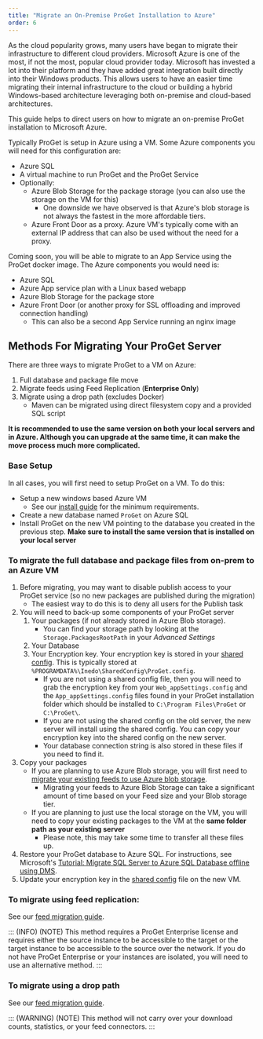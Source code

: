 ```yaml
---
title: "Migrate an On-Premise ProGet Installation to Azure"
order: 6
---
```


As the cloud popularity grows, many users have began to migrate their infrastructure to different cloud providers.  Microsoft Azure is one of the most, if not the most, popular cloud provider today.  Microsoft has invested a lot into their platform and they have added great integration built directly into their Windows products.  This allows users to have an easier time migrating their internal infrastructure to the cloud or building a hybrid Windows-based architecture leveraging both on-premise and cloud-based architectures.   

This guide helps to direct users on how to migrate an on-premise ProGet installation to Microsoft Azure.

Typically ProGet is setup in Azure using a VM.  Some Azure components you will need for this configuration are:
- Azure SQL
- A virtual machine to run ProGet and the ProGet Service
- Optionally:
    - Azure Blob Storage for the package storage (you can also use the storage on the VM for this)
        - One downside we have observed is that Azure's blob storage is not always the fastest in the more affordable tiers.
    - Azure Front Door as a proxy.  Azure VM's typically come with an external IP address that can also be used without the need for a proxy.
   
Coming soon, you will be able to migrate to an App Service using the ProGet docker image. The Azure components you would need is:
- Azure SQL
- Azure App service plan with a Linux based webapp
- Azure Blob Storage for the package store
- Azure Front Door (or another proxy for SSL offloading and improved connection handling)
    - This can also be a second App Service running an nginx image

## Methods For Migrating Your ProGet Server

There are three ways to migrate ProGet to a VM on Azure:
1. Full database and package file move
2. Migrate feeds using Feed Replication (**Enterprise Only**)
3. Migrate using a drop path (excludes Docker)
	- Maven can be migrated using direct filesystem copy and a provided SQL script
	
**It is recommended to use the same version on both your local servers and in Azure. Although you can upgrade at the same time, it can make the move process much more complicated.**

### Base Setup
 In all cases, you will first need to setup ProGet on a VM.  To do this:
- Setup a new windows based Azure VM
   - See our [install guide](/docs/proget/installation/installation-guide) for the minimum requirements.
- Create a new database named `ProGet` on Azure SQL
- Install ProGet on the new VM pointing to the database you created in the previous step.  **Make sure to install the same version that is installed on your local server**

### To migrate the full database and package files from on-prem to an Azure VM
1. Before migrating, you may want to disable publish access to your ProGet service (so no new packages are published during the migration)
    - The easiest way to do this is to deny all users for the Publish task
2. You will need to back-up some components of your ProGet server
    1. Your packages (if not already stored in Azure Blob storage).  
		- You can find your storage path by looking at the `Storage.PackagesRootPath` in your _Advanced Settings_
	2. Your Database
	3. Your Encryption key. Your encryption key is stored in your [shared config](/docs/installation/configuration-files).  This is typically stored at `%PROGRAMDATA%\Inedo\SharedConfig\ProGet.config`.  
		- If you are not using a shared config file, then you will need to grab the encryption key from your `Web_appSettings.config` and the `App_appSettings.config` files found in your ProGet installation folder which should be installed to `C:\Program Files\ProGet` or `C:\ProGet\`.
		- If you are not using the shared config on the old server, the new server will install using the shared config.  You can copy your encryption key into the shared config on the new server.
		- Your database connection string is also stored in these files if you need to find it. 
3. Copy your packages
   - If you are planning to use Azure Blob storage, you will first need to [migrate your existing feeds to use Azure blob storage](/docs/proget/cloud-storage).
      - Migrating your feeds to Azure Blob Storage can take a significant amount of time based on your Feed size and your Blob storage tier.
   - If you are planning to just use the local storage on the VM, you will need to copy your existing packages to the VM at the **same folder path as your existing server**
	  - Please note, this may take some time to transfer all these files up.
4. Restore your ProGet database to Azure SQL.  For instructions, see Microsoft's [Tutorial: Migrate SQL Server to Azure SQL Database offline using DMS](https://docs.microsoft.com/en-us/azure/dms/tutorial-sql-server-to-azure-sql).
5. Update your encryption key in the [shared config](/docs/installation/configuration-files) file on the new VM.

### To migrate using feed replication:

See our [feed migration guide](/docs/proget/feeds/feed-overview/proget-administration-migrating-a-proget-feed).

::: (INFO) (NOTE)
This method requires a ProGet Enterprise license and requires either the source instance to be accessible to the target or the target instance to be accessible to the source over the network. If you do not have ProGet Enterprise or your instances are isolated, you will need to use an alternative method. 
:::

### To migrate using a drop path

See our [feed migration guide](/docs/proget/feeds/feed-overview/proget-administration-migrating-a-proget-feed).

::: (WARNING) (NOTE)
This method will not carry over your download counts, statistics, or your feed connectors.
:::